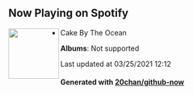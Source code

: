 ## Now Playing on Spotify

[<img align="left" width="100" src="https://i.scdn.co/image/ab67616d0000b2738d0a75346badc30c8b845be9">](https://open.spotify.com/album/3Wv4X8OA65pGpFzBkuUgAh)

 - Cake By The Ocean

**Albums**: Not supported

Last updated at 03/25/2021 12:12

#### Generated with [20chan/github-now](https://github.com/20chan/github-now)


<!--
**20chan/20chan** is a ✨ _special_ ✨ repository because its `README.md` (this file) appears on your GitHub profile.

Here are some ideas to get you started:

- 🔭 I’m currently working on ...
- 🌱 I’m currently learning ...
- 👯 I’m looking to collaborate on ...
- 🤔 I’m looking for help with ...
- 💬 Ask me about ...
- 📫 How to reach me: ...
- 😄 Pronouns: ...
- ⚡ Fun fact: ...
-->
